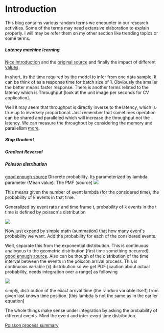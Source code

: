 # Introduction

This blog contains various random terms we encounter in our research activities. Some of the terms may need extensive elaboration to explain properly. I will may be refer them on my other section like trending topics or some terms.

##### Latency machine learning

[Nice Introduction](#https://iq.opengenus.org/latency-ml/#:~:text=Latency%20and%20throughput%20can%20be%20used%20interchangeably.&text=Latency%20is%20for%20batch%20size,and%20depends%20on%20the%20system) and the [original source](https://www.tiriasresearch.com/wp-content/uploads/2018/05/TIRIAS-Research-NVIDIA-PLASTER-Deep-Learning-Framework.pdf) and finally the impact of different [values](https://www.nngroup.com/articles/response-times-3-important-limits/)


In short, its the time required by the model to infer from one data sample. It can be think of as a response time for batch size of 1. Obviously the smaller the better means faster response. There is another terms related to the latency which is Throughput [look at the unit image per seconds for CV application].

Well it may seem that throughput is directly inverse to the latency, which is true up to inversely proportional. Just remember that sometimes operation can be shared and paralleled which will increase the throughput not the latency. We can measure the throughput by considering the memory and parallelism [more](https://towardsdatascience.com/the-correct-way-to-measure-inference-time-of-deep-neural-networks-304a54e5187f).


##### Stop Gradient

##### Gradient Reversal

##### Poisson distribution
[good enough source](https://en.wikipedia.org/wiki/Poisson_distribution)
Discrete probability. Its parameterized by lambda parameter (Mean value). The PMF (source)
<img src = https://wikimedia.org/api/rest_v1/media/math/render/svg/c22cb4461e100a6db5f815de1f44b1747f160048>

This means given the number of event lambda (for the considered time), the probability of k events in that time.

Generalized by event rate r and time frame t, probability of k events in the t time is defined by poisson's distribution

<img src ="https://wikimedia.org/api/rest_v1/media/math/render/svg/c271f319c46777b27a927adb48f57af17b3470a6" >

Now just expand by simple math {summation} that how many event's probability we want. Add the probability for each of the considered events.

Well, separate this from the exponential distribution. This is continuous analogous to the geometric distribution [first time something occurred]. [good enough source](https://en.wikipedia.org/wiki/Exponential_distribution). Also can be though of the distribution of the time interval between the events in the poisson arrival process. This is continuous variable (x) distribution so we get PDF [caution about actual probability, needs integration over a range] as following

<img src = "https://wikimedia.org/api/rest_v1/media/math/render/svg/a693ce9cd1fcd15b0732ff5c5b8040c359cc9332">

simply, distribution of the exact arrival time (the random variable itself) from given last known time position. [this lambda is not the same as in the earlier equation]

The whole things make sense under integration by asking the probability of different events. Mind the event and inter-event time distribution.

[Poisson process summary](https://www.probabilitycourse.com/chapter11/11_1_2_basic_concepts_of_the_poisson_process.php)
